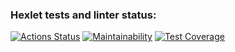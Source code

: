 ### Hexlet tests and linter status:
[![Actions Status](https://github.com/vzletit/frontend-project-lvl3/workflows/hexlet-check/badge.svg)](https://github.com/vzletit/frontend-project-lvl3/actions)
[![Maintainability](https://api.codeclimate.com/v1/badges/b3df8a3e8014f27b583f/maintainability)](https://codeclimate.com/github/vzletit/frontend-project-lvl3/maintainability)
[![Test Coverage](https://api.codeclimate.com/v1/badges/b3df8a3e8014f27b583f/test_coverage)](https://codeclimate.com/github/vzletit/frontend-project-lvl3/test_coverage)
